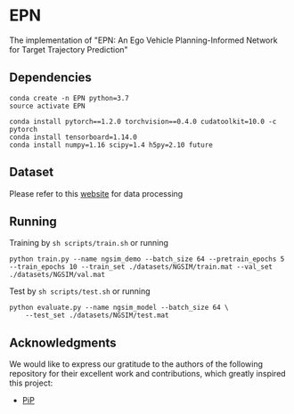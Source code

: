 # EPN
The implementation of "EPN: An Ego Vehicle Planning-Informed Network for Target Trajectory Prediction"

## Dependencies

```shell
conda create -n EPN python=3.7
source activate EPN

conda install pytorch==1.2.0 torchvision==0.4.0 cudatoolkit=10.0 -c pytorch
conda install tensorboard=1.14.0
conda install numpy=1.16 scipy=1.4 h5py=2.10 future
```

## Dataset
Please refer to this [website](https://github.com/Haoran-SONG/PiP-Planning-informed-Prediction) for data processing

## Running

Training by `sh scripts/train.sh` or running
```shell
python train.py --name ngsim_demo --batch_size 64 --pretrain_epochs 5 --train_epochs 10 --train_set ./datasets/NGSIM/train.mat --val_set ./datasets/NGSIM/val.mat 
```


Test by `sh scripts/test.sh` or running
```shell
python evaluate.py --name ngsim_model --batch_size 64 \
    --test_set ./datasets/NGSIM/test.mat
```


## Acknowledgments
We would like to express our gratitude to the authors of the following repository for their excellent work and contributions, which greatly inspired this project:
- [PiP](https://github.com/Haoran-SONG/PiP-Planning-informed-Prediction)


